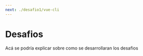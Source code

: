 ```yaml
---
next: ./desafio1/vue-cli
---
```


# Desafios

Acá se podría explicar sobre como se desarrollaran los desafios

